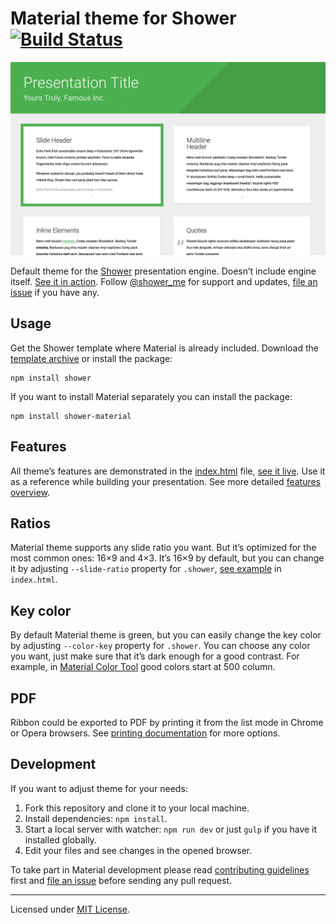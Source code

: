 # Material theme for Shower [![Build Status](https://travis-ci.org/shower/material.svg?branch=master)](https://travis-ci.org/shower/material)

![Ribbon screen shot](pictures/canvas.png)

Default theme for the [Shower](https://github.com/shower/shower/) presentation engine. Doesn’t include engine itself. [See it in action](http://shwr.me/shower/themes/material/). Follow [@shower_me](https://twitter.com/shower_me) for support and updates, [file an issue](https://github.com/shower/shower/issues/new) if you have any.

## Usage

Get the Shower template where Material is already included. Download the [template archive](http://shwr.me/shower.zip) or install the package:

	npm install shower

If you want to install Material separately you can install the package:

	npm install shower-material

## Features

All theme’s features are demonstrated in the [index.html](index.html) file, [see it live](https://shwr.me/shower/themes/material/). Use it as a reference while building your presentation. See more detailed [features overview](https://github.com/shower/shower/blob/master/docs/features.md).

## Ratios

Material theme supports any slide ratio you want. But it’s optimized for the most common ones: 16×9 and 4×3. It’s 16×9 by default, but you can change it by adjusting `--slide-ratio` property for `.shower`, [see example](https://github.com/shower/ribbon/blob/master/index.html#L10) in `index.html`.

## Key color

By default Material theme is green, but you can easily change the key color by adjusting `--color-key` property for `.shower`. You can choose any color you want, just make sure that it’s dark enough for a good contrast. For example, in [Material Color Tool](https://material.io/tools/color/) good colors start at 500 column.

## PDF

Ribbon could be exported to PDF by printing it from the list mode in Chrome or Opera browsers. See [printing documentation](https://github.com/shower/shower/blob/master/docs/pdf.md) for more options.

## Development

If you want to adjust theme for your needs:

1. Fork this repository and clone it to your local machine.
2. Install dependencies: `npm install`.
3. Start a local server with watcher: `npm run dev` or just `gulp` if you have it installed globally.
4. Edit your files and see changes in the opened browser.

To take part in Material development please read [contributing guidelines](CONTRIBUTING.md) first and [file an issue](https://github.com/shower/shower/issues/new) before sending any pull request.

---
Licensed under [MIT License](LICENSE.md).
